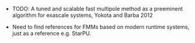 - TODO: A tuned and scalable fast multipole method as a preeminent algorithm for exascale systems, Yokota and Barba 2012

- Need to find references for FMMs based on modern runtime systems, just as a reference e.g. StarPU.

